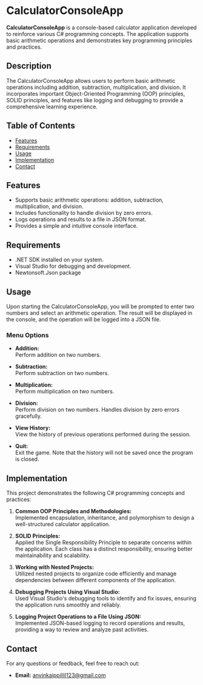# CalculatorConsoleApp

**CalculatorConsoleApp** is a console-based calculator application developed to reinforce various C# programming concepts. The application supports basic arithmetic operations and demonstrates key programming principles and practices.

## Description

The CalculatorConsoleApp allows users to perform basic arithmetic operations including addition, subtraction, multiplication, and division. It incorporates important Object-Oriented Programming (OOP) principles, SOLID principles, and features like logging and debugging to provide a comprehensive learning experience.

## Table of Contents
- [Features](#features)
- [Requirements](#requirements)
- [Usage](#usage)
- [Implementation](#implementation)
- [Contact](#contact)

## Features

- Supports basic arithmetic operations: addition, subtraction, multiplication, and division.
- Includes functionality to handle division by zero errors.
- Logs operations and results to a file in JSON format.
- Provides a simple and intuitive console interface.

## Requirements

- .NET SDK installed on your system.
- Visual Studio for debugging and development.
- Newtonsoft.Json package

## Usage

Upon starting the CalculatorConsoleApp, you will be prompted to enter two numbers and select an arithmetic operation. The result will be displayed in the console, and the operation will be logged into a JSON file.

### Menu Options

- **Addition:**  
  Perform addition on two numbers.

- **Subtraction:**  
  Perform subtraction on two numbers.

- **Multiplication:**  
  Perform multiplication on two numbers.

- **Division:**  
  Perform division on two numbers. Handles division by zero errors gracefully.

- **View History:**  
  View the history of previous operations performed during the session.

- **Quit:**  
  Exit the game. Note that the history will not be saved once the program is closed.

## Implementation

This project demonstrates the following C# programming concepts and practices:

1. **Common OOP Principles and Methodologies:**  
   Implemented encapsulation, inheritance, and polymorphism to design a well-structured calculator application.

2. **SOLID Principles:**  
   Applied the Single Responsibility Principle to separate concerns within the application. Each class has a distinct responsibility, ensuring better maintainability and scalability.

3. **Working with Nested Projects:**  
   Utilized nested projects to organize code efficiently and manage dependencies between different components of the application.

4. **Debugging Projects Using Visual Studio:**  
   Used Visual Studio's debugging tools to identify and fix issues, ensuring the application runs smoothly and reliably.

5. **Logging Project Operations to a File Using JSON:**  
   Implemented JSON-based logging to record operations and results, providing a way to review and analyze past activities.

## Contact

For any questions or feedback, feel free to reach out:

- **Email:** anvinkaippillil123@gmail.com
